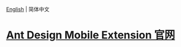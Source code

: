 [English](./README.md) | 简体中文

# [Ant Design Mobile Extension 官网](http://antd-mobile-extension.jackyrao.com)